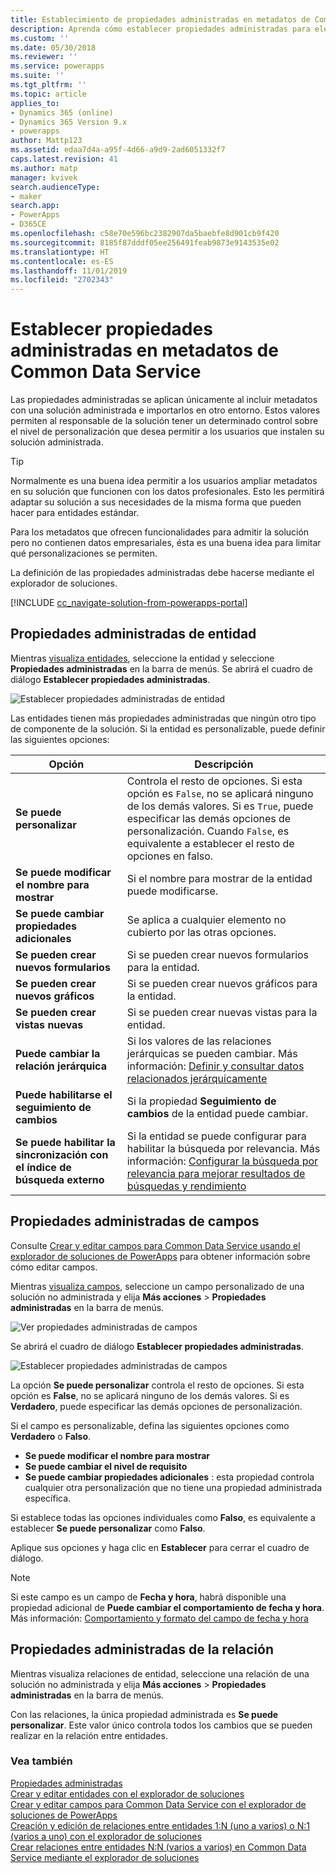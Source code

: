 ```yaml
---
title: Establecimiento de propiedades administradas en metadatos de Common Data Service | MicrosoftDocs
description: Aprenda cómo establecer propiedades administradas para elementos de metadatos en una solución
ms.custom: ''
ms.date: 05/30/2018
ms.reviewer: ''
ms.service: powerapps
ms.suite: ''
ms.tgt_pltfrm: ''
ms.topic: article
applies_to:
- Dynamics 365 (online)
- Dynamics 365 Version 9.x
- powerapps
author: Mattp123
ms.assetid: edaa7d4a-a95f-4d66-a9d9-2ad6051332f7
caps.latest.revision: 41
ms.author: matp
manager: kvivek
search.audienceType:
- maker
search.app:
- PowerApps
- D365CE
ms.openlocfilehash: c58e70e596bc2382907da5baebfe8d901cb9f420
ms.sourcegitcommit: 8185f87dddf05ee256491feab9873e9143535e02
ms.translationtype: HT
ms.contentlocale: es-ES
ms.lasthandoff: 11/01/2019
ms.locfileid: "2702343"
---
```

# <a name="set-managed-properties-in-common-data-service-metadata"></a>Establecer propiedades administradas en metadatos de Common Data Service 

Las propiedades administradas se aplican únicamente al incluir metadatos con una solución administrada e importarlos en otro entorno. Estos valores permiten al responsable de la solución tener un determinado control sobre el nivel de personalización que desea permitir a los usuarios que instalen su solución administrada. 

> [!TIP]
> Normalmente es una buena idea permitir a los usuarios ampliar metadatos en su solución que funcionen con los datos profesionales. Esto les permitirá adaptar su solución a sus necesidades de la misma forma que pueden hacer para entidades estándar.
>
>Para los metadatos que ofrecen funcionalidades para admitir la solución pero no contienen datos empresariales, ésta es una buena idea para limitar qué personalizaciones se permiten.

La definición de las propiedades administradas debe hacerse mediante el explorador de soluciones.

[!INCLUDE [cc_navigate-solution-from-powerapps-portal](../../includes/cc_navigate-solution-from-powerapps-portal.md)]

## <a name="entity-managed-properties"></a>Propiedades administradas de entidad

Mientras [visualiza entidades](create-edit-entities-solution-explorer.md#view-entities), seleccione la entidad y seleccione **Propiedades administradas** en la barra de menús.  Se abrirá el cuadro de diálogo **Establecer propiedades administradas**.

![Establecer propiedades administradas de entidad](media/set-managed-properties.png)
  
Las entidades tienen más propiedades administradas que ningún otro tipo de componente de la solución. Si la entidad es personalizable, puede definir las siguientes opciones:  

|Opción|Descripción|
|--|--|
|**Se puede personalizar** |Controla el resto de opciones. Si esta opción es `False`, no se aplicará ninguno de los demás valores. Si es `True`, puede especificar las demás opciones de personalización. Cuando `False`, es equivalente a establecer el resto de opciones en falso.|
|**Se puede modificar el nombre para mostrar**|Si el nombre para mostrar de la entidad puede modificarse.|
|**Se puede cambiar propiedades adicionales** |Se aplica a cualquier elemento no cubierto por las otras opciones.|
|**Se pueden crear nuevos formularios**|Si se pueden crear nuevos formularios para la entidad.|
|**Se pueden crear nuevos gráficos**|Si se pueden crear nuevos gráficos para la entidad.|
|**Se pueden crear vistas nuevas** |Si se pueden crear nuevas vistas para la entidad.|
|**Puede cambiar la relación jerárquica**|Si los valores de las relaciones jerárquicas se pueden cambiar. Más información: [Definir y consultar datos relacionados jerárquicamente](define-query-hierarchical-data.md)|
|**Puede habilitarse el seguimiento de cambios** |Si la propiedad **Seguimiento de cambios** de la entidad puede cambiar.|
|**Se puede habilitar la sincronización con el índice de búsqueda externo** |Si la entidad se puede configurar para habilitar la búsqueda por relevancia. Más información: [Configurar la búsqueda por relevancia para mejorar resultados de búsquedas y rendimiento](/dynamics365/customer-engagement/admin/configure-relevance-search-organization) |

## <a name="field-managed-properties"></a>Propiedades administradas de campos

Consulte [Crear y editar campos para Common Data Service usando el explorador de soluciones de PowerApps](create-edit-field-solution-explorer.md) para obtener información sobre cómo editar campos.

Mientras [visualiza campos](create-edit-field-solution-explorer.md#view-fields), seleccione un campo personalizado de una solución no administrada y elija **Más acciones** >  **Propiedades administradas** en la barra de menús.

![Ver propiedades administradas de campos](media/view-field-managed-properties-solution-explorer.png)  
  
Se abrirá el cuadro de diálogo **Establecer propiedades administradas**.

![Establecer propiedades administradas de campos](media/set-field-managed-property.png)

La opción **Se puede personalizar** controla el resto de opciones. Si esta opción es **False**, no se aplicará ninguno de los demás valores. Si es **Verdadero**, puede especificar las demás opciones de personalización.  
  
Si el campo es personalizable, defina las siguientes opciones como **Verdadero** o **Falso**.  
  
- **Se puede modificar el nombre para mostrar**
- **Se puede cambiar el nivel de requisito** 
- **Se puede cambiar propiedades adicionales** : esta propiedad controla cualquier otra personalización que no tiene una propiedad administrada específica.

Si establece todas las opciones individuales como **Falso**, es equivalente a establecer **Se puede personalizar** como **Falso**.  

Aplique sus opciones y haga clic en **Establecer** para cerrar el cuadro de diálogo.

> [!NOTE]
> Si este campo es un campo de **Fecha y hora**, habrá disponible una propiedad adicional de **Puede cambiar el comportamiento de fecha y hora**. Más información: [Comportamiento y formato del campo de fecha y hora](behavior-format-date-time-field.md)

## <a name="relationship-managed-properties"></a>Propiedades administradas de la relación

Mientras visualiza relaciones de entidad, seleccione una relación de una solución no administrada y elija **Más acciones** > **Propiedades administradas** en la barra de menús.
  
Con las relaciones, la única propiedad administrada es **Se puede personalizar**. Este valor único controla todos los cambios que se pueden realizar en la relación entre entidades. 


### <a name="see-also"></a>Vea también

[Propiedades administradas](solutions-overview.md#managed-properties)<br />
[Crear y editar entidades con el explorador de soluciones](create-edit-entities-solution-explorer.md)<br />
[Crear y editar campos para Common Data Service con el explorador de soluciones de PowerApps](create-edit-field-solution-explorer.md)<br />
[Creación y edición de relaciones entre entidades 1:N (uno a varios) o N:1 (varios a uno) con el explorador de soluciones](create-edit-1n-relationships-solution-explorer.md)<br />
[Crear relaciones entre entidades N:N (varios a varios) en Common Data Service mediante el explorador de soluciones](create-edit-nn-relationships-solution-explorer.md)

